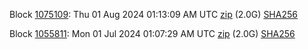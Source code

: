 Block [1075109](https://testnet-insight.dashevo.org/insight/block/0000023e2f336dec7f8520274aa85eba08e9e9afe4a1de6d3996b65aa9cc1b33): Thu 01 Aug 2024 01:13:09 AM UTC [zip](https://dash-bootstrap-2.ams3.digitaloceanspaces.com/testnet/2024-08-01/bootstrap.dat.zip) (2.0G) [SHA256](https://dash-bootstrap-2.ams3.digitaloceanspaces.com/testnet/2024-08-01/sha256.txt)

Block [1055811](https://testnet-insight.dashevo.org/insight/block/000001989ed3168cd426b6bf90f9e0387e7134cc79cfc3bf49723aef4edf1f02): Mon 01 Jul 2024 01:07:29 AM UTC [zip](https://dash-bootstrap-2.ams3.digitaloceanspaces.com/testnet/2024-07-01/bootstrap.dat.zip) (2.0G) [SHA256](https://dash-bootstrap-2.ams3.digitaloceanspaces.com/testnet/2024-07-01/sha256.txt)
